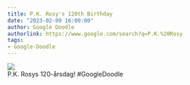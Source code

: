 ```yaml
---
title: P.K. Rosy's 120th Birthday
date: "2023-02-09 16:00:00"
author: Google Doodle
authorlink: https://www.google.com/search?q=P.K.%20Rosy
tags:
- Google-Doodle
---
```

<img src="https://www.google.com/logos/doodles/2023/pk-rosys-120th-birthday-6753651837110024.5-l.png" referrerpolicy="no-referrer"><br>P.K. Rosys 120-årsdag! #GoogleDoodle